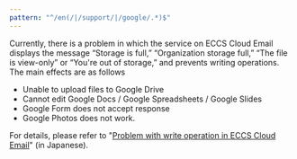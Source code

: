 ```yaml
---
pattern: "^/en(/|/support/|/google/.*)$"
---
```


<div class="box--alert">

  Currently, there is a problem in which the service on ECCS Cloud Email displays the message “Storage is full,” “Organization storage full,” “The file is view-only” or “You're out of storage,” and prevents writing operations. The main effects are as follows
  - Unable to upload files to Google Drive
  - Cannot edit Google Docs / Google Spreadsheets / Google Slides
  - Google Form does not accept response
  - Google Photos does not work.

  For details, please refer to "[Problem with write operation in ECCS Cloud Email](/notice/2024/1101-google-storage-limit/)" (in Japanese).
</div>
